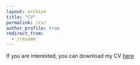 ```yaml
---
layout: archive
title: "CV"
permalink: /cv/
author_profile: true
redirect_from:
  - /resume
---
```


If you are interested, you can download my CV [here](https://drive.google.com/file/d/1p8d5_3YZkPVvf3OFaLCxKY5C30BlMj2t/view?usp=sharing)
